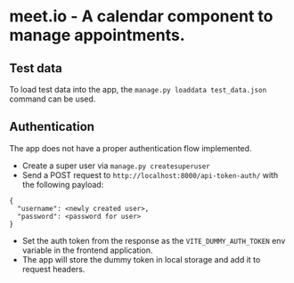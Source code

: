 # meet.io - A calendar component to manage appointments.

## Test data
To load test data into the app, the `manage.py loaddata test_data.json` command can be used.


## Authentication
The app does not have a proper authentication flow implemented.
- Create a super user via `manage.py createsuperuser`
- Send a POST request to `http://localhost:8000/api-token-auth/` with the following payload:
```
{
  "username": <newly created user>,
  "password": <password for user>
}
```
- Set the auth token from the response as the `VITE_DUMMY_AUTH_TOKEN` env variable in the frontend application.
- The app will store the dummy token in local storage and add it to request headers.
